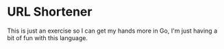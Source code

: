 # URL Shortener
This is just an exercise so I can get my hands more in Go, I'm just having a bit of fun with this language.

